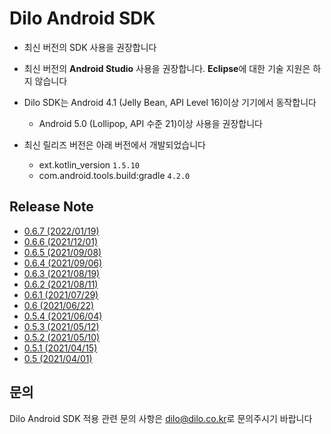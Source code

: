 # Dilo Android SDK

* 최신 버전의 SDK 사용을 권장합니다


* 최신 버전의 **Android Studio** 사용을 권장합니다. **Eclipse**에 대한 기술 지원은 하지 않습니다


* Dilo SDK는 Android 4.1 (Jelly Bean, API Level 16)이상 기기에서 동작합니다
    - Android 5.0 (Lollipop, API 수준 21)이상 사용을 권장합니다
    

* 최신 릴리즈 버전은 아래 버전에서 개발되었습니다
    - ext.kotlin_version `1.5.10`
    - com.android.tools.build:gradle `4.2.0`

## Release Note

* [0.6.7 (2022/01/19)](https://dilogithub.github.io/android/0.6.7.html)
* [0.6.6 (2021/12/01)](https://dilogithub.github.io/android/0.6.6.html)
* [0.6.5 (2021/09/08)](https://github.com/dilogithub/android-sdk/blob/0.6.5/sample-app/README.md)
* [0.6.4 (2021/09/06)](https://github.com/dilogithub/android-sdk/blob/0.6.4/sample-app/README.md)
* [0.6.3 (2021/08/19)](https://github.com/dilogithub/android-sdk/blob/0.6.3/sample-app/README.md)
* [0.6.2 (2021/08/11)](https://github.com/dilogithub/android-sdk/blob/0.6.2/sample-app/README.md)
* [0.6.1 (2021/07/29)](https://github.com/dilogithub/android-sdk/blob/0.6.1/sample-app/README.md)
* [0.6 (2021/06/22)](https://github.com/dilogithub/android-sdk/blob/0.6/sample-app/README.md)
* [0.5.4 (2021/06/04)](https://github.com/dilogithub/android-sdk/blob/0.5.4/sample-app/README.md)
* [0.5.3 (2021/05/12)](https://github.com/dilogithub/android-sdk/blob/0.5.3/sample-app/README.md)
* [0.5.2 (2021/05/10)](https://github.com/dilogithub/android-sdk/blob/0.5.2/sample-app/README.md)
* [0.5.1 (2021/04/15)](https://github.com/dilogithub/android-sdk/blob/0.5.1/sample-app/README.md)
* [0.5 (2021/04/01)](https://github.com/dilogithub/android-sdk/blob/0.5/sample-app/README.md)

## 문의

Dilo Android SDK 적용 관련 문의 사항은 [dilo@dilo.co.kr](dilo@dilo.co.kr)로 문의주시기 바랍니다
